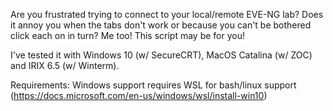Are you frustrated trying to connect to your local/remote EVE-NG lab? 
Does it annoy you when the tabs don't work or because you can't be bothered click each on in turn? 
Me too! This script may be for you!

I've tested it with Windows 10 (w/ SecureCRT), MacOS Catalina (w/ ZOC) and IRIX 6.5 (w/ Winterm). 

Requirements: Windows support requires WSL for bash/linux support (https://docs.microsoft.com/en-us/windows/wsl/install-win10)
